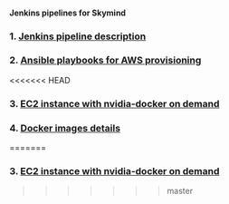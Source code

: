 #### Jenkins pipelines for Skymind

### 1. [Jenkins pipeline description](docs/pipeline.md)

### 2. [Ansible playbooks for AWS provisioning](docs/ansible_aws.md)

<<<<<<< HEAD
### 3. [EC2 instance with nvidia-docker on demand](docs/nvidia-amd64.md)

### 4. [Docker images details](docker/README.md)
=======
### 3. [EC2 instance with nvidia-docker on demand](docs/nvidia-amd64.md) 
>>>>>>> master
